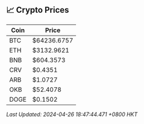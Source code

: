 ## 📈 Crypto Prices

| Coin | Price |
| ---- | ----- |
| BTC | $64236.6757 |
| ETH | $3132.9621 |
| BNB | $604.3573 |
| CRV | $0.4351 |
| ARB | $1.0727 |
| OKB | $52.4078 |
| DOGE | $0.1502 |

_Last Updated: 2024-04-26 18:47:44.471 +0800 HKT_